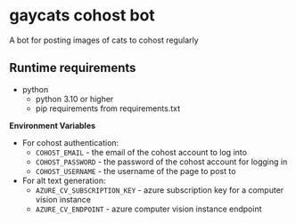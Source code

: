 # gaycats cohost bot

A bot for posting images of cats to cohost regularly

## Runtime requirements

* python
    * python 3.10 or higher
    * pip requirements from requirements.txt

**Environment Variables**

* For cohost authentication:
    * `COHOST_EMAIL` - the email of the cohost account to log into
    * `COHOST_PASSWORD` - the password of the cohost account for logging in
    * `COHOST_USERNAME` - the username of the page to post to
* For alt text generation:
    * `AZURE_CV_SUBSCRIPTION_KEY` - azure subscription key for a computer vision instance
    * `AZURE_CV_ENDPOINT` - azure computer vision instance endpoint
